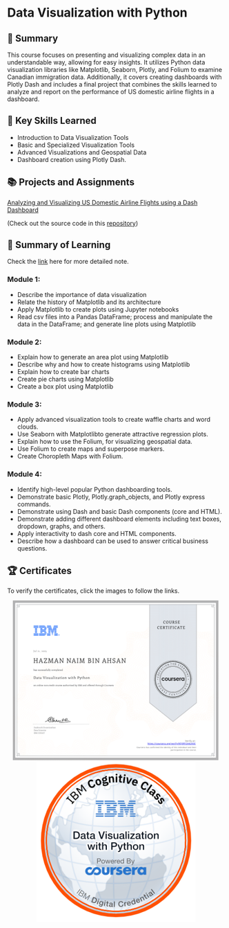 # Data Visualization with Python
## 📑 Summary
This course focuses on presenting and visualizing complex data in an understandable way, allowing for easy insights. It utilizes Python data visualization libraries like Matplotlib, Seaborn, Plotly, and Folium to examine Canadian immigration data. Additionally, it covers creating dashboards with Plotly Dash and includes a final project that combines the skills learned to analyze and report on the performance of US domestic airline flights in a dashboard.

## 🔑 Key Skills Learned
- Introduction to Data Visualization Tools
- Basic and Specialized Visualization Tools
- Advanced Visualizations and Geospatial Data
- Dashboard creation using Plotly Dash.

## 📚 Projects and Assignments
[Analyzing and Visualizing US Domestic Airline Flights using a Dash Dashboard](https://interactive-us-domestic-flights-dash-demo.onrender.com/)

(Check out the source code in this [repository](https://github.com/HazmanNaim/demo-dash/tree/main))

## 📑 Summary of Learning
Check the [link](https://github.com/HazmanNaim/IBM-Data-Science-Professional-Certificate/blob/1eaf426ce9f930aae5dfc3d2a2e9ffd2cd6b26c4/08.Data%20Visualization%20with%20Python/Note/README.md) here for more detailed note.
### Module 1:
- Describe the importance of data visualization
- Relate the history of Matplotlib and its architecture
- Apply Matplotlib to create plots using Jupyter notebooks
- Read csv files into a Pandas DataFrame; process and manipulate the data in the DataFrame; and generate line plots using Matplotlib

### Module 2:
- Explain how to generate an area plot using Matplotlib
- Describe why and how to create histograms using Matplotlib
- Explain how to create bar charts
- Create pie charts using Matplotlib
- Create a box plot using Matplotlib

### Module 3:
- Apply advanced visualization tools to create waffle charts and word clouds.
- Use Seaborn with Matplotlibto generate attractive regression plots.
- Explain how to use the Folium, for visualizing geospatial data.
- Use Folium to create maps and superpose markers.
- Create Choropleth Maps with Folium.

### Module 4:
- Identify high-level popular Python dashboarding tools.
- Demonstrate basic Plotly, Plotly.graph_objects, and Plotly express commands.
- Demonstrate using Dash and basic Dash components (core and HTML).
- Demonstrate adding different dashboard elements including text boxes, dropdown, graphs, and others.
- Apply interactivity to dash core and HTML components.
- Describe how a dashboard can be used to answer critical business questions.

## 🏆 Certificates 
To verify the certificates, click the images to follow the links.

<p align="middle">
  <a href="https://coursera.org/share/21ca52866107247edf82d2717a04d98c"><img src="https://github.com/HazmanNaim/IBM-Data-Science-Professional-Certificate/blob/282544193332bfc492482be34c222ac0c78d7077/08.Data%20Visualization%20with%20Python/Asset/Coursera%20KQ3RYZA6LNSE-1.png" height="370"></a>
  <a href="https://www.credly.com/go/DOErL9xInR7eIy0L1IMOrg"><img src="https://github.com/HazmanNaim/IBM-Data-Science-Professional-Certificate/blob/282544193332bfc492482be34c222ac0c78d7077/08.Data%20Visualization%20with%20Python/Asset/Data_Visual_w_Python.png" height="370"></a>
</p>
